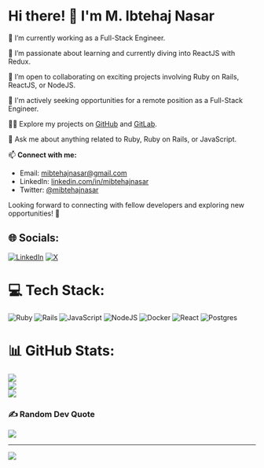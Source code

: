# Hi there! 👋 I'm M. Ibtehaj Nasar

🔭 I’m currently working as a Full-Stack Engineer.

🌱 I’m passionate about learning and currently diving into ReactJS with Redux.

👯 I’m open to collaborating on exciting projects involving Ruby on Rails, ReactJS, or NodeJS.

🤝 I'm actively seeking opportunities for a remote position as a Full-Stack Engineer.

👨‍💻 Explore my projects on [GitHub](http://github.com/MIbtehajNasar) and [GitLab](https://gitlab.com/mibtehajnasar).

💬 Ask me about anything related to Ruby, Ruby on Rails, or JavaScript.

📫 **Connect with me:**
- Email: [mibtehajnasar@gmail.com](mailto:mibtehajnasar@gmail.com)
- LinkedIn: [linkedin.com/in/mibtehajnasar](https://www.linkedin.com/in/mibtehajnasar/)
- Twitter: [@mibtehajnasar](https://twitter.com/mibtehajnasar)

Looking forward to connecting with fellow developers and exploring new opportunities! 🚀

## 🌐 Socials:
[![LinkedIn](https://img.shields.io/badge/LinkedIn-%230077B5.svg?logo=linkedin&logoColor=white)](https://linkedin.com/in/mibtehajnasar) [![X](https://img.shields.io/badge/X-black.svg?logo=X&logoColor=white)](https://x.com/mibtehajnasar) 

# 💻 Tech Stack:
![Ruby](https://img.shields.io/badge/ruby-%23CC342D.svg?style=for-the-badge&logo=ruby&logoColor=white) ![Rails](https://img.shields.io/badge/rails-%23CC0000.svg?style=for-the-badge&logo=ruby-on-rails&logoColor=white) ![JavaScript](https://img.shields.io/badge/javascript-%23323330.svg?style=for-the-badge&logo=javascript&logoColor=%23F7DF1E) ![NodeJS](https://img.shields.io/badge/node.js-6DA55F?style=for-the-badge&logo=node.js&logoColor=white) ![Docker](https://img.shields.io/badge/docker-%230db7ed.svg?style=for-the-badge&logo=docker&logoColor=white) ![React](https://img.shields.io/badge/react-%2320232a.svg?style=for-the-badge&logo=react&logoColor=%2361DAFB) ![Postgres](https://img.shields.io/badge/postgres-%23316192.svg?style=for-the-badge&logo=postgresql&logoColor=white)
# 📊 GitHub Stats:
![](https://github-readme-stats.vercel.app/api?username=mibtehajnasar&theme=radical&hide_border=false&include_all_commits=true&count_private=true)<br/>
![](https://github-readme-streak-stats.herokuapp.com/?user=mibtehajnasar&theme=radical&hide_border=false)<br/>
![](https://github-readme-stats.vercel.app/api/top-langs/?username=mibtehajnasar&theme=radical&hide_border=false&include_all_commits=true&count_private=true&layout=compact)

### ✍️ Random Dev Quote
![](https://quotes-github-readme.vercel.app/api?type=horizontal&theme=radical)

---
[![](https://visitcount.itsvg.in/api?id=mibtehajnasar&icon=0&color=0)](https://visitcount.itsvg.in)

<!-- Proudly created with GPRM ( https://gprm.itsvg.in ) -->
